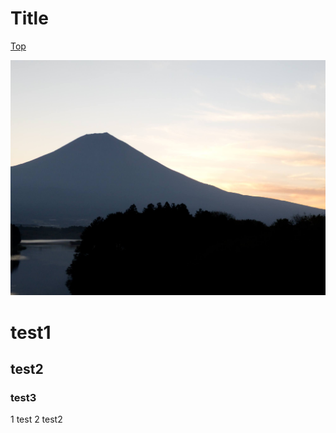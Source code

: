 
# Title

[Top](../index.md)


![エビフライトライアングル](test.jpg "サンプル")

# test1
## test2
### test3
1 test
2 test2

